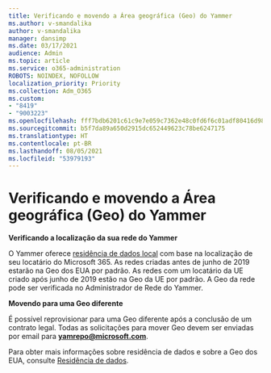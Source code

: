 ```yaml
---
title: Verificando e movendo a Área geográfica (Geo) do Yammer
ms.author: v-smandalika
author: v-smandalika
manager: dansimp
ms.date: 03/17/2021
audience: Admin
ms.topic: article
ms.service: o365-administration
ROBOTS: NOINDEX, NOFOLLOW
localization_priority: Priority
ms.collection: Adm_O365
ms.custom:
- "8419"
- "9003223"
ms.openlocfilehash: fff7bdb6201c61c9e7e059c7362e48c0fd6f6c01adf80416d98fd0eb23c36c8a
ms.sourcegitcommit: b5f7da89a650d2915dc652449623c78be6247175
ms.translationtype: HT
ms.contentlocale: pt-BR
ms.lasthandoff: 08/05/2021
ms.locfileid: "53979193"
---
```

# <a name="checking-and-moving-yammer-geo"></a>Verificando e movendo a Área geográfica (Geo) do Yammer

**Verificando a localização da sua rede do Yammer**

O Yammer oferece [residência de dados local](https://docs.microsoft.com/yammer/manage-security-and-compliance/data-residency) com base na localização de seu locatário do Microsoft 365. As redes criadas antes de junho de 2019 estarão na Geo dos EUA por padrão. As redes com um locatário da UE criado após junho de 2019 estão na Geo da UE por padrão. A Geo da rede pode ser verificada no Administrador de Rede do Yammer.

**Movendo para uma Geo diferente**

É possível reprovisionar para uma Geo diferente após a conclusão de um contrato legal. Todas as solicitações para mover Geo devem ser enviadas por email para **yamrepo@microsoft.com**.

Para obter mais informações sobre residência de dados e sobre a Geo dos EUA, consulte [Residência de dados](https://docs.microsoft.com/yammer/manage-security-and-compliance/data-residency).
